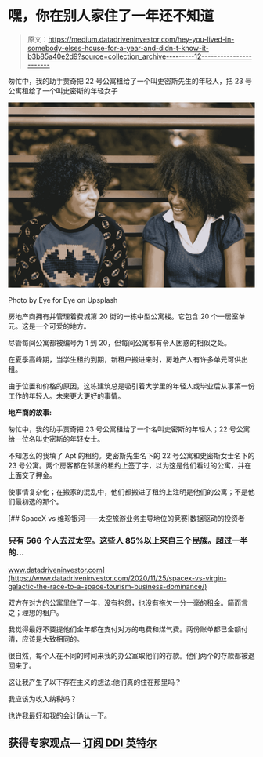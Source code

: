 # 嘿，你在别人家住了一年还不知道

> 原文：<https://medium.datadriveninvestor.com/hey-you-lived-in-somebody-elses-house-for-a-year-and-didn-t-know-it-b3b85a40e2d9?source=collection_archive---------12----------------------->

匆忙中，我的助手贾奇把 22 号公寓租给了一个叫史密斯先生的年轻人，把 23 号公寓租给了一个叫史密斯的年轻女子

![](img/a1a7c6821eab8a158bc60f3de973c69c.png)

Photo by Eye for Eye on Upsplash

房地产商拥有并管理着费城第 20 街的一栋中型公寓楼。它包含 20 个一居室单元。这是一个可爱的地方。

尽管每间公寓都被编号为 1 到 20，但每间公寓都有令人困惑的相似之处。

在夏季高峰期，当学生租约到期，新租户搬进来时，房地产人有许多单元可供出租。

由于位置和价格的原因，这栋建筑总是吸引着大学里的年轻人或毕业后从事第一份工作的年轻人。未来更大更好的事情。

**地产商的故事:**

匆忙中，我的助手贾奇把 23 号公寓租给了一个名叫史密斯的年轻人；22 号公寓给一位名叫史密斯的年轻女士。

不知怎么的我填了 Apt 的租约。史密斯先生名下的 22 号公寓和史密斯女士名下的 23 号公寓。两个房客都在邻居的租约上签了字，以为这是他们看过的公寓，并在上面交了押金。

使事情复杂化；在搬家的混乱中，他们都搬进了租约上注明是他们的公寓；不是他们最初选的那个。

[](https://www.datadriveninvestor.com/2020/11/25/spacex-vs-virgin-galactic-the-race-to-a-space-tourism-business-dominance/) [## SpaceX vs 维珍银河——太空旅游业务主导地位的竞赛|数据驱动的投资者

### 只有 566 个人去过太空。这些人 85%以上来自三个民族。超过一半的…

www.datadriveninvestor.com](https://www.datadriveninvestor.com/2020/11/25/spacex-vs-virgin-galactic-the-race-to-a-space-tourism-business-dominance/) 

双方在对方的公寓里住了一年，没有抱怨，也没有拖欠一分一毫的租金。简而言之；理想的租户。

我觉得最好不要提他们全年都在支付对方的电费和煤气费。两份账单都已全额付清，应该是大致相同的。

很自然，每个人在不同的时间来我的办公室取他们的存款。他们两个的存款都被退回来了。

这让我产生了以下存在主义的想法:他们真的住在那里吗？

我应该为收入纳税吗？

也许我最好和我的会计确认一下。

## 获得专家观点— [订阅 DDI 英特尔](https://datadriveninvestor.com/ddi-intel)